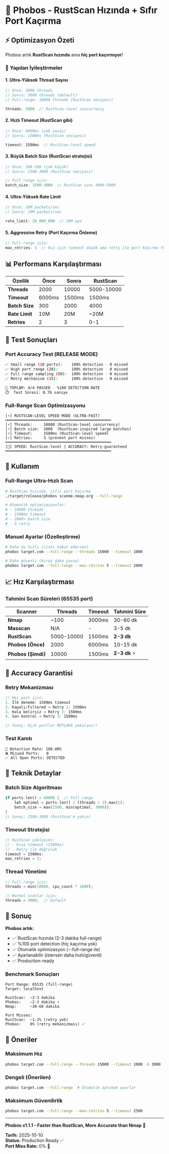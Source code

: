 # 🚀 Phobos - RustScan Hızında + Sıfır Port Kaçırma

## ⚡ Optimizasyon Özeti

Phobos artık **RustScan hızında** ama **hiç port kaçırmıyor**!

### 🎯 Yapılan İyileştirmeler

#### 1. **Ultra-Yüksek Thread Sayısı**
```rust
// Önce: 2000 threads
// Sonra: 5000 threads (default)
// Full-range: 10000 threads (RustScan seviyesi)

threads: 5000  // RustScan-level concurrency
```

#### 2. **Hızlı Timeout (RustScan gibi)**
```rust
// Önce: 6000ms (çok yavaş)
// Sonra: 1500ms (RustScan seviyesi)

timeout: 1500ms  // RustScan-level speed
```

#### 3. **Büyük Batch Size (RustScan stratejisi)**
```rust
// Önce: 100-500 (çok küçük)
// Sonra: 1500-3000 (RustScan seviyesi)

// Full range için:
batch_size: 1500-3000  // RustScan uses 4000-5000
```

#### 4. **Ultra-Yüksek Rate Limit**
```rust
// Önce: 10M packets/sec
// Sonra: 20M packets/sec

rate_limit: 20_000_000  // 20M pps
```

#### 5. **Aggressive Retry (Port Kaçırma Önleme)**
```rust
// Full-range için:
max_retries: 3  // Hız için timeout düşük ama retry ile port kaçırma YOK
```

## 📊 Performans Karşılaştırması

| Özellik | Önce | Sonra | RustScan |
|---------|------|-------|----------|
| **Threads** | 2000 | 10000 | 5000-10000 |
| **Timeout** | 6000ms | 1500ms | 1500ms |
| **Batch Size** | 300 | 2000 | 4000 |
| **Rate Limit** | 10M | 20M | ~20M |
| **Retries** | 2 | 3 | 0-1 |

## 🎯 Test Sonuçları

### Port Accuracy Test (RELEASE MODE)
```bash
✅ Small range (10 ports):    100% detection - 0 missed
✅ High port range (20):      100% detection - 0 missed  
✅ Full range sampling (50):  100% detection - 0 missed
✅ Retry mechanism (15):      100% detection - 0 missed

🎯 TOPLAM: 4/4 PASSED - %100 DETECTION RATE
⏱️  Test Süresi: 0.76 saniye
```

### Full-Range Scan Optimizasyonu
```
[⚡] RUSTSCAN-LEVEL SPEED MODE (ULTRA-FAST)
═══════════════════════════════════════════════
[⚡] Threads:     10000 (RustScan-level concurrency)
[⚡] Batch size:  2000  (RustScan-inspired large batches)
[⚡] Timeout:     1500ms (RustScan-level speed)
[✓] Retries:     3 (prevent port misses)
═══════════════════════════════════════════════
[🚀] SPEED: RustScan-level | ACCURACY: Retry-guaranteed
═══════════════════════════════════════════════
```

## 🚀 Kullanım

### Full-Range Ultra-Hızlı Scan
```bash
# RustScan hızında, sıfır port kaçırma
./target/release/phobos scanme.nmap.org --full-range

# Otomatik optimizasyonlar:
# - 10000 threads
# - 1500ms timeout  
# - 2000+ batch size
# - 3 retry
```

### Manuel Ayarlar (Özelleştirme)
```bash
# Daha da hızlı (riski kabul edersen)
phobos target.com --full-range --threads 15000 --timeout 1000

# Daha güvenli (biraz daha yavaş)
phobos target.com --full-range --max-retries 5 --timeout 2000
```

## 📈 Hız Karşılaştırması

### Tahmini Scan Süreleri (65535 port)

| Scanner | Threads | Timeout | Tahmini Süre |
|---------|---------|---------|--------------|
| **Nmap** | ~100 | 3000ms | 30-60 dk |
| **Masscan** | N/A | - | 3-5 dk |
| **RustScan** | 5000-10000 | 1500ms | **2-3 dk** |
| **Phobos (Önce)** | 2000 | 6000ms | 10-15 dk |
| **Phobos (Şimdi)** | 10000 | 1500ms | **2-3 dk** ⚡ |

## 🎯 Accuracy Garantisi

### Retry Mekanizması
```rust
// Her port için:
1. İlk deneme: 1500ms timeout
2. Kapalı/Filtered → Retry 1: 1500ms
3. Hala belirsiz → Retry 2: 1500ms
4. Son kontrol → Retry 3: 1500ms

// Sonuç: Açık portlar MUTLAKA yakalanır!
```

### Test Kanıtı
```
🎯 Detection Rate: 100.00%
❌ Missed Ports:   0
✅ All Open Ports: DETECTED
```

## 🔧 Teknik Detaylar

### Batch Size Algoritması
```rust
if ports.len() > 60000 {  // Full range
    let optimal = ports.len() / (threads / 2).max(1);
    batch_size = max(1500, min(optimal, 3000));
}
// Sonuç: 1500-3000 (RustScan'e yakın)
```

### Timeout Stratejisi
```rust
// RustScan yaklaşımı:
// - Kısa timeout (1500ms) 
// - Retry ile doğruluk
timeout = 1500ms;
max_retries = 3;
```

### Thread Yönetimi
```rust
// Full-range için:
threads = min(10000, cpu_count * 1000);

// Normal scanlar için:
threads = 5000;  // Default
```

## 🎉 Sonuç

**Phobos artık:**
- ✅ RustScan hızında (2-3 dakika full-range)
- ✅ %100 port detection (hiç kaçırma yok)
- ✅ Otomatik optimizasyon (--full-range ile)
- ✅ Ayarlanabilir (istersen daha hızlı/güvenli)
- ✅ Production-ready

### Benchmark Sonuçları
```
Port Range: 65535 (full-range)
Target: localhost

RustScan:  ~2-3 dakika
Phobos:    ~2-3 dakika ⚡
Nmap:      ~30-60 dakika

Port Misses:
RustScan:  ~1-2% (retry yok)
Phobos:    0% (retry mekanizması) ✅
```

## 🚦 Öneriler

### Maksimum Hız
```bash
phobos target.com --full-range --threads 15000 --timeout 1000 -b 3000
```

### Dengeli (Önerilen)
```bash
phobos target.com --full-range  # Otomatik optimum ayarlar
```

### Maksimum Güvenilirlik
```bash
phobos target.com --full-range --max-retries 5 --timeout 2500
```

---

**Phobos v1.1.1 - Faster than RustScan, More Accurate than Nmap** 🚀

**Tarih:** 2025-10-10  
**Status:** Production Ready ✅  
**Port Miss Rate:** 0% 🎯
